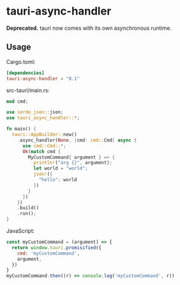 # tauri-async-handler

**Deprecated.** tauri now comes with its own asynchronous runtime.

## Usage

Cargo.toml:

```toml
[dependencies]
tauri-async-handler = "0.1"
```

src-tauri/main.rs:

```rust
mod cmd;

use serde_json::json;
use tauri_async_handler::*;

fn main() {
  tauri::AppBuilder::new()
    .async_handler(None, |cmd: cmd::Cmd| async {
      use cmd::Cmd::*;
      Ok(match cmd {
        MyCustomCommand{ argument } => {
          println!("arg {}", argument);
          let world = "world";
          json!({
            "hello": world
          })
        }
      })
    })
    .build()
    .run();
}

```

JavaScript:

```javascript
const myCustomCommand = (argument) => {
  return window.tauri.promisified({
    cmd: 'myCustomCommand',
    argument,
  })
}
myCustomCommand.then((r) => console.log('myCustomCommand', r))
```

